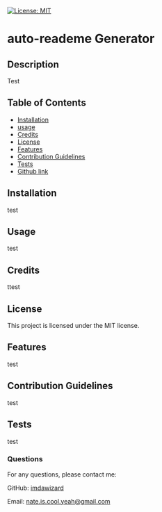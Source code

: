 
[![License: MIT](https://img.shields.io/badge/License-MIT-blue.svg)](https://opensource.org/licenses/MIT)
# auto-reademe Generator

## Description
Test

## Table of Contents
 - [Installation](#installation)
 - [usage](#usage)
 - [Credits](#credits)
 - [License](#license)
 - [Features](#featues)
 - [Contribution Guidelines](#contributing)
 - [Tests](#tests)
 - [Github link](#github)


## Installation
test

## Usage
test

## Credits
ttest

## License
This project is licensed under the MIT license.

## Features
test

## Contribution Guidelines
test

## Tests
test

### Questions
For any questions, please contact me:

GitHub: [imdawizard](https://github.com/imdawizard)

Email: nate.is.cool.yeah@gmail.com
